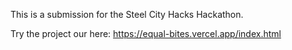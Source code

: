 This is a submission for the Steel City Hacks Hackathon.

Try the project our here: https://equal-bites.vercel.app/index.html
